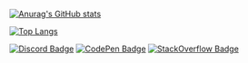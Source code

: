 [![Anurag's GitHub stats](https://github-readme-stats.vercel.app/api?username=Innokentie&theme=dark&bg_color=30,e96443,904e95&text_color=ffffff&icon_color=e9d179)](https://github.com/Innokentie/Innokentie/)

[![Top Langs](https://github-readme-stats.vercel.app/api/top-langs/?username=Innokentie)](https://github.com/Innokentie/Innokentie)


[![Discord Badge](https://img.shields.io/badge/-Discord-424242?style=for-the-badge&logo=Discord&logoColor=white)](https://discord.gg/PZyhBVastb)
[![CodePen Badge](https://img.shields.io/badge/-CodePen-424242?style=for-the-badge&logo=CodePen)](https://codepen.io/MControll)
[![StackOverflow Badge](https://img.shields.io/badge/-StackOverflow-424242?style=for-the-badge&logo=StackOverflow)](https://ru.stackoverflow.com/users/409734/https)
